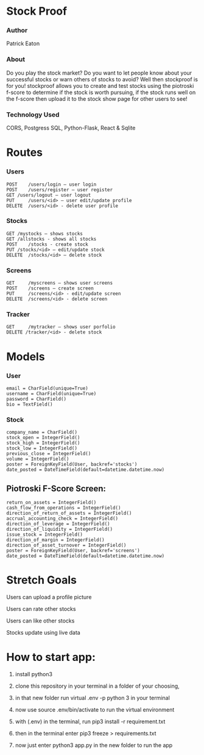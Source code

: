 # Stock Proof 

### Author
Patrick Eaton

### About
Do you play the stock market? Do you want to let people know about your successful stocks or warn others of stocks to avoid? Well then stockproof is for you! stockproof allows you to create and test stocks using the piotroski f-score to determine if the stock is worth pursuing, if the stock runs well on the f-score then upload it to the stock show page for other users to see!


### Technology Used
CORS, Postgress SQL, Python-Flask, React & Sqlite

# Routes
### Users
	POST	/users/login – user login 
	POST	/users/register – user register
	GET	/users/logout – user logout
	PUT 	/users/<id> – user edit/update profile
	DELETE  /users/<id> - delete user profile

### Stocks
	GET	/mystocks – shows stocks
	GET /allstocks - shows all stocks
	POST	/stocks - create stock
	PUT	/stocks/<id> – edit/update stock 
	DELETE	/stocks/<id> – delete stock

### Screens
	GET 	/myscreens – shows user screens
	POST	/screens – create screen
	PUT 	/screens/<id> - edit/update screen
	DELETE	/screens/<id> - delete screen

### Tracker
	GET 	/mytracker – shows user porfolio	
	DELETE /tracker/<id> - delete stock 


# Models 
### User
	email = CharField(unique=True)
	username = CharField(unique=True)
	password = CharField()
	bio = TextField()

### Stock
	company_name = CharField()
	stock_open = IntegerField()
	stock_high = IntegerField()
	stock_low = IntegerField()
	previous_close = IntegerField()
	volume = IntegerField()	
	poster = ForeignKeyField(User, backref='stocks') 
	date_posted = DateTimeField(default=datetime.datetime.now)

## Piotroski F-Score Screen:  
	return_on_assets = IntegerField() 
	cash_flow_from_operations = IntegerField() 
	direction_of_return_of_assets = IntegerField() 
	accrual_accounting_check = IntegerField() 
	direction_of_leverage = IntegerField() 
	direction_of_liquidity = IntegerField()  
	issue_stock = IntegerField()  	
	direction_of_margin = IntegerField()  
	direction_of_asset_turnover = IntegerField()
	poster = ForeignKeyField(User, backref='screens') 
	date_posted = DateTimeField(default=datetime.datetime.now)

# Stretch Goals
Users can upload a profile picture

Users can rate other stocks

Users can like other stocks

Stocks update using live data

# How to start app:
1) install python3
	
2) clone this repository in your terminal in a folder of your choosing, 
	
3) in that new folder run virtual .env -p python 3 in your terminal
	
4) now use source .env/bin/activate to run the virtual environment 

5) with (.env) in the terminal, run pip3 install -r requirement.txt 

6) then in the terminal enter pip3 freeze > requirements.txt 

7) now just enter python3 app.py in the new folder to run the app


